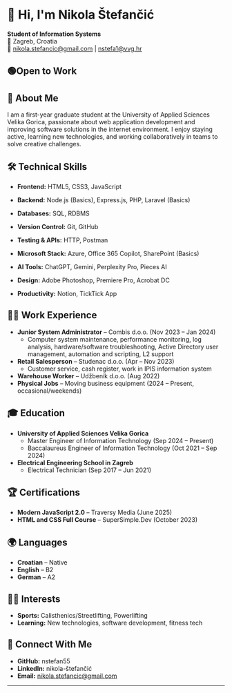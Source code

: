 
# 👋 Hi, I'm Nikola Štefančić

**Student of Information Systems**  
📍 Zagreb, Croatia  
📧 nikola.stefancic@gmail.com | nstefa1@vvg.hr

## 🟢Open to Work 

## 🚀 About Me

I am a first-year graduate student at the University of Applied Sciences Velika Gorica, passionate about web application development and improving software solutions in the internet environment. I enjoy staying active, learning new technologies, and working collaboratively in teams to solve creative challenges.

## 🛠️ Technical Skills

- **Frontend:** HTML5, CSS3, JavaScript
  
- **Backend:** Node.js (Basics), Express.js, PHP, Laravel (Basics)
  
- **Databases:** SQL, RDBMS
  
- **Version Control:** Git, GitHub

- **Testing & APIs:** HTTP, Postman

- **Microsoft Stack:** Azure, Office 365 Copilot, SharePoint (Basics)
  
- **AI Tools:** ChatGPT, Gemini, Perplexity Pro, Pieces AI
  
- **Design:** Adobe Photoshop, Premiere Pro, Acrobat DC
  
- **Productivity:** Notion, TickTick App


## 🧑‍💻 Work Experience

- **Junior System Administrator** – Combis d.o.o. (Nov 2023 – Jan 2024)
  - Computer system maintenance, performance monitoring, log analysis, hardware/software troubleshooting, Active Directory user management, automation and scripting, L2 support
- **Retail Salesperson** – Studenac d.o.o. (Apr – Nov 2023)
  - Customer service, cash register, work in IPIS information system
- **Warehouse Worker** – Udžbenik d.o.o. (Aug 2022)
- **Physical Jobs** – Moving business equipment (2024 – Present, occasional/weekends)

## 🎓 Education

- **University of Applied Sciences Velika Gorica**  
  - Master Engineer of Information Technology (Sep 2024 – Present)
  - Baccalaureus Engineer of Information Technology (Oct 2021 – Sep 2024)
- **Electrical Engineering School in Zagreb**  
  - Electrical Technician (Sep 2017 – Jun 2021)
 
## 🏆 Certifications

- **Modern JavaScript 2.0** – Traversy Media (June 2025)
- **HTML and CSS Full Course** – SuperSimple.Dev (October 2023)

## 🌍 Languages

- **Croatian** – Native
- **English** – B2
- **German** – A2

## 🏋️‍♂️ Interests

- **Sports:** Calisthenics/Streetlifting, Powerlifting
- **Learning:** New technologies, software development, fitness tech

## 🔗 Connect With Me

- **GitHub:** nstefan55
- **LinkedIn:** nikola-štefančić
- **Email:** nikola.stefancic@gmail.com

---
